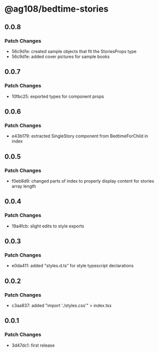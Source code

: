 # @ag108/bedtime-stories

## 0.0.8

### Patch Changes

- 56c9d1e: created sample objects that fit the StoriesProps type
- 56c9d1e: added cover pictures for sample books

## 0.0.7

### Patch Changes

- 10fbc25: exported types for component props

## 0.0.6

### Patch Changes

- e43b179: extracted SingleStory component from BedtimeForChild in index

## 0.0.5

### Patch Changes

- f0eb8d9: changed parts of index to properly display content for stories array length

## 0.0.4

### Patch Changes

- 19a4fcb: slight edits to style exports

## 0.0.3

### Patch Changes

- e0da411: added "styles.d.ts" for style typescript declarations

## 0.0.2

### Patch Changes

- c3aa837: added "import './styles.css'" > index.tsx

## 0.0.1

### Patch Changes

- 3d47dc1: first release
